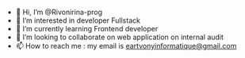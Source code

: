 - 👋 Hi, I’m @Rivonirina-prog
- 👀 I’m interested in developer Fullstack 
- 🌱 I’m currently learning Frontend developer
- 💞️ I’m looking to collaborate on web application on internal audit
- 📫 How to reach me : my email is eartvonyinformatique@gmail.com

<!---
Rivonirina-prog/Rivonirina-prog is a ✨ special ✨ repository because its `README.md` (this file) appears on your GitHub profile.
You can click the Preview link to take a look at your changes.
--->

